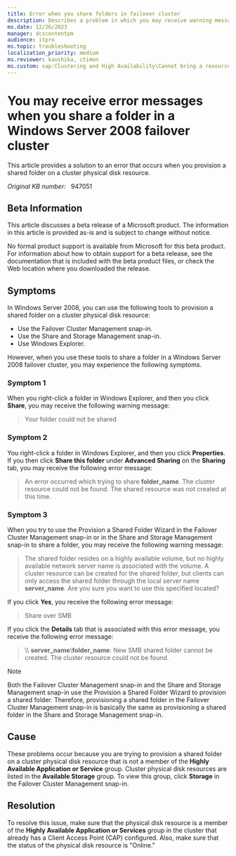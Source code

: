 ```yaml
---
title: Error when you share folders in failover cluster
description: Describes a problem in which you may receive warning messages or error messages when you provision a shared folder on a cluster physical disk resource in Windows Server 2008.
ms.date: 12/26/2023
manager: dcscontentpm
audience: itpro
ms.topic: troubleshooting
localization_priority: medium
ms.reviewer: kaushika, ctimon
ms.custom: sap:Clustering and High Availability\Cannot bring a resource online, csstroubleshoot
---
```

# You may receive error messages when you share a folder in a Windows Server 2008 failover cluster

This article provides a solution to an error that occurs when you provision a shared folder on a cluster physical disk resource.

_Original KB number:_ &nbsp; 947051

## Beta Information

This article discusses a beta release of a Microsoft product. The information in this article is provided as-is and is subject to change without notice.

No formal product support is available from Microsoft for this beta product. For information about how to obtain support for a beta release, see the documentation that is included with the beta product files, or check the Web location where you downloaded the release.  

## Symptoms

In Windows Server 2008, you can use the following tools to provision a shared folder on a cluster physical disk resource:  

- Use the Failover Cluster Management snap-in.
- Use the Share and Storage Management snap-in.
- Use Windows Explorer.  

However, when you use these tools to share a folder in a Windows Server 2008 failover cluster, you may experience the following symptoms.

### Symptom 1

When you right-click a folder in Windows Explorer, and then you click **Share**, you may receive the following warning message:  
>Your folder could not be shared

### Symptom 2

You right-click a folder in Windows Explorer, and then you click **Properties**. If you then click **Share this folder** under **Advanced Sharing** on the **Sharing** tab, you may receive the following error message:  
>An error occurred which trying to share **folder_name**. The cluster resource could not be found. The shared resource was not created at this time.

### Symptom 3

When you try to use the Provision a Shared Folder Wizard in the Failover Cluster Management snap-in or in the Share and Storage Management snap-in to share a folder, you may receive the following warning message:  
> The shared folder resides on a highly available volume, but no highly available network server name is associated with the volume. A cluster resource can be created for the shared folder, but clients can only access the shared folder through the local server name **server_name**. Are you sure you want to use this specified located?  

If you click **Yes**, you receive the following error message:  
> Share over SMB  

If you click the **Details** tab that is associated with this error message, you receive the following error message:  
> \\\ **server_name**\\**folder_name**: New SMB shared folder cannot be created. The cluster resource could not be found.  

> [!NOTE]
> Both the Failover Cluster Management snap-in and the Share and Storage Management snap-in use the Provision a Shared Folder Wizard to provision a shared folder. Therefore, provisioning a shared folder in the Failover Cluster Management snap-in is basically the same as provisioning a shared folder in the Share and Storage Management snap-in.

## Cause

These problems occur because you are trying to provision a shared folder on a cluster physical disk resource that is not a member of the **Highly Available Application or Service** group. Cluster physical disk resources are listed in the **Available Storage** group. To view this group, click **Storage** in the Failover Cluster Management snap-in.

## Resolution

To resolve this issue, make sure that the physical disk resource is a member of the **Highly Available Application or Services** group in the cluster that already has a Client Access Point (CAP) configured. Also, make sure that the status of the physical disk resource is "Online."
